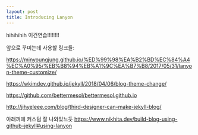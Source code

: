 ```yaml
---
layout: post
title: Introducing Lanyon
---
```


hihihihih 이건연습!!!!!!!!

앞으로 꾸미는데 사용할 링크들: 

https://minyoungjung.github.io/%ED%99%98%EA%B2%BD%EC%84%A4%EC%A0%95/%EB%B8%94%EB%A1%9C%EA%B7%B8/2017/05/31/lanyon-theme-customize/

https://wkimdev.github.io/jekyll/2018/04/06/blog-theme-change/

https://github.com/bettermesol/bettermesol.github.io


http://jihyeleee.com/blog/third-designer-can-make-jekyll-blog/



아래꺼에 커스텀 잘 나와있느듯
https://www.nikhita.dev/build-blog-using-github-jekyll#using-lanyon